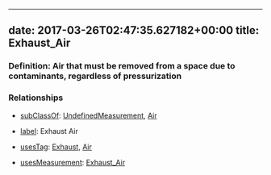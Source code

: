 
---
date: 2017-03-26T02:47:35.627182+00:00
title: Exhaust_Air
---
### Definition: Air that must be removed from a space due to contaminants, regardless of pressurization

### Relationships

* [subClassOf](http://www.w3.org/2000/01/rdf-schema#subClassOf): [UndefinedMeasurement](https://brickschema.org/schema/1.0/Brick#UndefinedMeasurement), [Air](https://brickschema.org/schema/1.0/Brick#Air)

* [label](http://www.w3.org/2000/01/rdf-schema#label): Exhaust Air

* [usesTag](https://brickschema.org/schema/1.0/BrickFrame#usesTag): [Exhaust](https://brickschema.org/schema/1.0/BrickTag#Exhaust), [Air](https://brickschema.org/schema/1.0/BrickTag#Air)

* [usesMeasurement](https://brickschema.org/schema/1.0/BrickFrame#usesMeasurement): [Exhaust_Air](https://brickschema.org/schema/1.0/Brick#Exhaust_Air)
